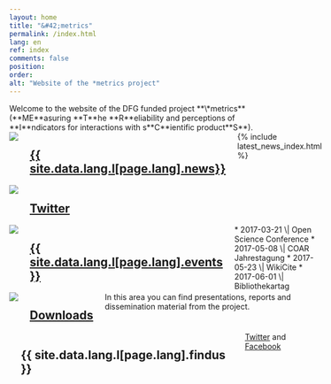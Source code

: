 ```yaml
---
layout: home
title: "&#42;metrics"
permalink: /index.html
lang: en
ref: index
comments: false
position:
order:
alt: "Website of the *metrics project"
---
```

<div class="columns margin-top-4 margin-bottom-4" markdown="1">
Welcome to the website of the DFG funded project **\*metrics** (**ME**asuring **T**he **R**eliability and perceptions of **I**ndicators for interactions with s**C**ientific product**S**).
</div>

<div class="columns collapse">
<div id="masonry-container" class="medium-collapse">

<!-- News -->
<div class="featurebox columns medium-6">
    <div class="columns medium-2 featurebox__icon">
        <img src="{{ site.baseurl }}/img/pulse.svg">
    </div>
    <div class="columns medium-10">
        <h2 class="featurebox__header"><A HREF="{{ site.baseurl }}/en/news/">{{ site.data.lang.l[page.lang].news}}</A></h2>
        <div class="featurebox__content">
            {% include latest_news_index.html %}
        </div>
    </div>
</div>

<!-- Twitter -->
<div class="featurebox columns medium-6">
    <div class="columns medium-2 featurebox__icon">
        <img src="{{ site.baseurl }}/img/twitter.svg">
    </div>
    <div class="columns medium-10">
    <h2 class="featurebox__header"><A HREF="https://twitter.com/metrics_project">Twitter</A></h2>
    <div id="featurebox__content__twitter" class="featurebox__content">
    </div>
    </div>
</div>

<!-- Events -->
<div class="featurebox columns medium-6">
    <div class="columns medium-2 featurebox__icon">
        <img src="{{ site.baseurl }}/img/calendar.svg">
    </div>
    <div class="columns medium-10">
        <h2 class="featurebox__header"><A HREF="{{ site.baseurl }}/en/events/">{{ site.data.lang.l[page.lang].events }}</A></h2>
<div class="featurebox__content" markdown="1">
* 2017-03-21 \| Open Science Conference
* 2017-05-08 \| COAR Jahrestagung
* 2017-05-23 \| WikiCite
* 2017-06-01 \| Bibliothekartag
</div>
    </div>
</div>


<!-- Downloads -->
<div class="featurebox columns medium-6">
    <div class="columns medium-2 featurebox__icon">
        <img src="{{ site.baseurl }}/img/download.svg">
    </div>
    <div class="columns medium-10">
        <h2 class="featurebox__header"><A HREF="{{ site.baseurl }}/en/downloads/">Downloads</A></h2>
<div class="featurebox__content" markdown="1">
In this area you can find presentations, reports and dissemination material from the project.
</div>
    </div>
</div>



<!-- Find us at -->
<div class="featurebox columns medium-6">
    <div class="columns medium-2 featurebox__icon">
    </div>
    <div class="columns medium-10">
    <h2 class="featurebox__header">{{ site.data.lang.l[page.lang].findus }}</h2>
        <div class="featurebox__content">
        <a href="https://twitter.com/metrics_project">Twitter</a> and <a href="https://www.facebook.com/metricsproject">Facebook</a>
        </div>
    </div>
</div>


</div>
</div>
